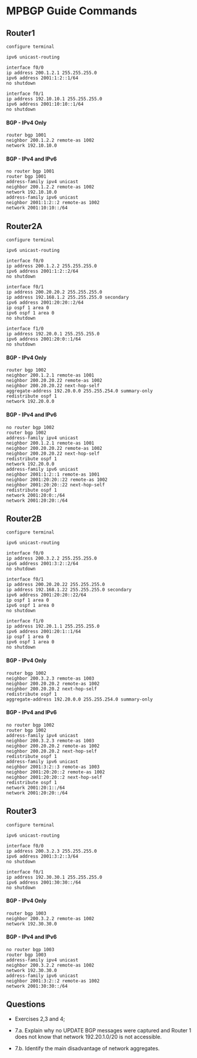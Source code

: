 # MPBGP Guide Commands

## Router1

```
configure terminal

ipv6 unicast-routing

interface f0/0
ip address 200.1.2.1 255.255.255.0
ipv6 address 2001:1:2::1/64
no shutdown

interface f0/1
ip address 192.10.10.1 255.255.255.0
ipv6 address 2001:10:10::1/64
no shutdown
```

#### BGP - IPv4 Only

```
router bgp 1001
neighbor 200.1.2.2 remote-as 1002
network 192.10.10.0
```

#### BGP - IPv4 and IPv6

```
no router bgp 1001
router bgp 1001
address-family ipv4 unicast
neighbor 200.1.2.2 remote-as 1002
network 192.10.10.0
address-family ipv6 unicast
neighbor 2001:1:2::2 remote-as 1002
network 2001:10:10::/64
```

## Router2A

```
configure terminal

ipv6 unicast-routing

interface f0/0
ip address 200.1.2.2 255.255.255.0
ipv6 address 2001:1:2::2/64
no shutdown

interface f0/1
ip address 200.20.20.2 255.255.255.0
ip address 192.168.1.2 255.255.255.0 secondary
ipv6 address 2001:20:20::2/64
ip ospf 1 area 0
ipv6 ospf 1 area 0
no shutdown

interface f1/0
ip address 192.20.0.1 255.255.255.0
ipv6 address 2001:20:0::1/64
no shutdown
```

#### BGP - IPv4 Only

```
router bgp 1002
neighbor 200.1.2.1 remote-as 1001
neighbor 200.20.20.22 remote-as 1002
neighbor 200.20.20.22 next-hop-self
aggregate-address 192.20.0.0 255.255.254.0 summary-only
redistribute ospf 1
network 192.20.0.0
```

#### BGP - IPv4 and IPv6

```
no router bgp 1002
router bgp 1002
address-family ipv4 unicast
neighbor 200.1.2.1 remote-as 1001
neighbor 200.20.20.22 remote-as 1002
neighbor 200.20.20.22 next-hop-self
redistribute ospf 1
network 192.20.0.0
address-family ipv6 unicast
neighbor 2001:1:2::1 remote-as 1001
neighbor 2001:20:20::22 remote-as 1002
neighbor 2001:20:20::22 next-hop-self
redistribute ospf 1
network 2001:20:0::/64
network 2001:20:20::/64
```

## Router2B

```
configure terminal

ipv6 unicast-routing

interface f0/0
ip address 200.3.2.2 255.255.255.0
ipv6 address 2001:3:2::2/64
no shutdown

interface f0/1
ip address 200.20.20.22 255.255.255.0
ip address 192.168.1.22 255.255.255.0 secondary
ipv6 address 2001:20:20::22/64
ip ospf 1 area 0
ipv6 ospf 1 area 0
no shutdown

interface f1/0
ip address 192.20.1.1 255.255.255.0
ipv6 address 2001:20:1::1/64
ip ospf 1 area 0
ipv6 ospf 1 area 0
no shutdown
```

#### BGP - IPv4 Only

```
router bgp 1002
neighbor 200.3.2.3 remote-as 1003
neighbor 200.20.20.2 remote-as 1002
neighbor 200.20.20.2 next-hop-self
redistribute ospf 1
aggregate-address 192.20.0.0 255.255.254.0 summary-only
```

#### BGP - IPv4 and IPv6

```
no router bgp 1002
router bgp 1002
address-family ipv4 unicast
neighbor 200.3.2.3 remote-as 1003
neighbor 200.20.20.2 remote-as 1002
neighbor 200.20.20.2 next-hop-self
redistribute ospf 1
address-family ipv6 unicast
neighbor 2001:3:2::3 remote-as 1003
neighbor 2001:20:20::2 remote-as 1002
neighbor 2001:20:20::2 next-hop-self
redistribute ospf 1
network 2001:20:1::/64
network 2001:20:20::/64
```

## Router3

```
configure terminal

ipv6 unicast-routing

interface f0/0
ip address 200.3.2.3 255.255.255.0
ipv6 address 2001:3:2::3/64
no shutdown

interface f0/1
ip address 192.30.30.1 255.255.255.0
ipv6 address 2001:30:30::/64
no shutdown
```

#### BGP - IPv4 Only

```
router bgp 1003
neighbor 200.3.2.2 remote-as 1002
network 192.30.30.0
```

#### BGP - IPv4 and IPv6
```
no router bgp 1003
router bgp 1003
address-family ipv4 unicast
neighbor 200.3.2.2 remote-as 1002
network 192.30.30.0
address-family ipv6 unicast
neighbor 2001:3:2::2 remote-as 1002
network 2001:30:30::/64
```

## Questions

- Exercises 2,3 and 4;

- 7.a. Explain why no UPDATE BGP messages were captured and Router 1 does not know that network
192.20.1.0/20 is not accessible.

- 7.b. Identify the main disadvantage of network aggregates.
